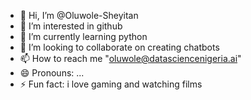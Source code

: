 - 👋 Hi, I’m @Oluwole-Sheyitan
- 👀 I’m interested in github
- 🌱 I’m currently learning python
- 💞️ I’m looking to collaborate on creating chatbots
- 📫 How to reach me "oluwole@datasciencenigeria.ai"
- 😄 Pronouns: ...
- ⚡ Fun fact: i love gaming and watching films

<!---
Oluwole-Sheyitan/Oluwole-Sheyitan is a ✨ special ✨ repository because its `README.md` (this file) appears on your GitHub profile.
You can click the Preview link to take a look at your changes.
--->
